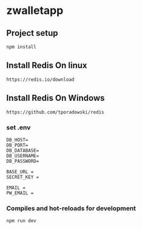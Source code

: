 # zwalletapp

## Project setup
```
npm install
```


## Install Redis On linux
```
https://redis.io/download
```


## Install Redis On Windows
```
https://github.com/tporadowski/redis
```


### set .env
```
DB_HOST=
DB_PORT=
DB_DATABASE=
DB_USERNAME=
DB_PASSWORD=

BASE_URL = 
SECRET_KEY = 

EMAIL = 
PW_EMAIL = 
```


### Compiles and hot-reloads for development
```
npm run dev
```
